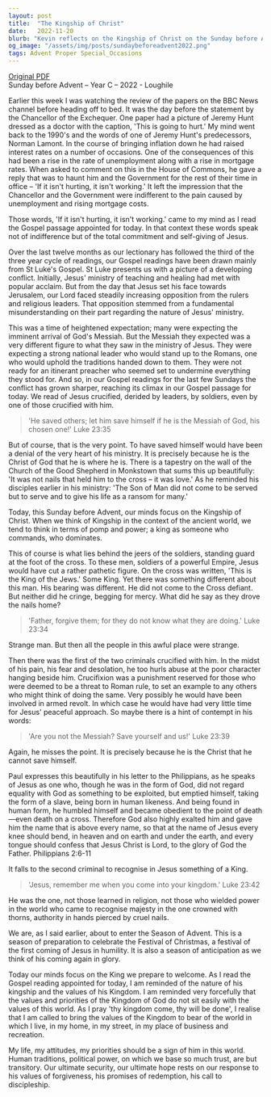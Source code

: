 ```yaml
---
layout: post
title:  "The Kingship of Christ"
date:   2022-11-20
blurb: "Kevin reflects on the Kingship of Christ on the Sunday before Advent, contrasting worldly expectations of power with the humility and self-giving love of Jesus. He draws from the Gospel and the example of Jesus' crucifixion to illustrate the nature of true kingship. The sermon calls us to embody the values of Christ's kingdom in our daily lives, embracing forgiveness, redemption, and discipleship."
og_image: "/assets/img/posts/sundaybeforeadvent2022.png"
tags: Advent Proper Special_Occasions
---
```

[Original PDF](/assets/pdf/sundaybeforeadvent2022.pdf)    
Sunday before Advent – Year C – 2022 - Loughile

Earlier this week I was watching the review of the papers on the BBC News channel before heading off to bed. It was the day before the statement by the Chancellor of the Exchequer. One paper had a picture of Jeremy Hunt dressed as a doctor with the caption, 'This is going to hurt.' My mind went back to the 1990's and the words of one of Jeremy Hunt's predecessors, Norman Lamont. In the course of bringing inflation down he had raised interest rates on a number of occasions. One of the consequences of this had been a rise in the rate of unemployment along with a rise in mortgage rates. When asked to comment on this in the House of Commons, he gave a reply that was to haunt him and the Government for the rest of their time in office – 'If it isn't hurting, it isn't working.' It left the impression that the Chancellor and the Government were indifferent to the pain caused by unemployment and rising mortgage costs.

Those words, 'If it isn't hurting, it isn't working.' came to my mind as I read the Gospel passage appointed for today. In that context these words speak not of indifference but of the total commitment and self-giving of Jesus.

Over the last twelve months as our lectionary has followed the third of the three year cycle of readings, our Gospel readings have been drawn mainly from St Luke's Gospel. St Luke presents us with a picture of a developing conflict. Initially, Jesus' ministry of teaching and healing had met with popular acclaim. But from the day that Jesus set his face towards Jerusalem, our Lord faced steadily increasing opposition from the rulers and religious leaders. That opposition stemmed from a fundamental misunderstanding on their part regarding the nature of Jesus' ministry.

This was a time of heightened expectation; many were expecting the imminent arrival of God's Messiah. But the Messiah they expected was a very different figure to what they saw in the ministry of Jesus. They were expecting a strong national leader who would stand up to the Romans, one who would uphold the traditions handed down to them. They were not ready for an itinerant preacher who seemed set to undermine everything they stood for. And so, in our Gospel readings for the last few Sundays the conflict has grown sharper, reaching its climax in our Gospel passage for today. We read of Jesus crucified, derided by leaders, by soldiers, even by one of those crucified with him.

> 'He saved others; let him save himself if he is the Messiah of God, his chosen one!' Luke 23:35

But of course, that is the very point. To have saved himself would have been a denial of the very heart of his ministry. It is precisely because he is the Christ of God that he is where he is. There is a tapestry on the wall of the Church of the Good Shepherd in Monkstown that sums this up beautifully: 'It was not nails that held him to the cross – it was love.' As he reminded his disciples earlier in his ministry: 'The Son of Man did not come to be served but to serve and to give his life as a ransom for many.'

Today, this Sunday before Advent, our minds focus on the Kingship of Christ. When we think of Kingship in the context of the ancient world, we tend to think in terms of pomp and power; a king as someone who commands, who dominates.

This of course is what lies behind the jeers of the soldiers, standing guard at the foot of the cross. To these men, soldiers of a powerful Empire, Jesus would have cut a rather pathetic figure. On the cross was written, 'This is the King of the Jews.' Some King. Yet there was something different about this man. His bearing was different. He did not come to the Cross defiant. But neither did he cringe, begging for mercy. What did he say as they drove the nails home?

> 'Father, forgive them; for they do not know what they are doing.' Luke 23:34

Strange man. But then all the people in this awful place were strange.

Then there was the first of the two criminals crucified with him. In the midst of his pain, his fear and desolation, he too hurls abuse at the poor character hanging beside him. Crucifixion was a punishment reserved for those who were deemed to be a threat to Roman rule, to set an example to any others who might think of doing the same. Very possibly he would have been involved in armed revolt. In which case he would have had very little time for Jesus' peaceful approach. So maybe there is a hint of contempt in his words:

> 'Are you not the Messiah? Save yourself and us!' Luke 23:39

Again, he misses the point. It is precisely because he is the Christ that he cannot save himself.

Paul expresses this beautifully in his letter to the Philippians, as he speaks of Jesus as one who, though he was in the form of God, did not regard equality with God as something to be exploited, but emptied himself, taking the form of a slave, being born in human likeness. And being found in human form, he humbled himself and became obedient to the point of death—even death on a cross. Therefore God also highly exalted him and gave him the name that is above every name, so that at the name of Jesus every knee should bend, in heaven and on earth and under the earth, and every tongue should confess that Jesus Christ is Lord, to the glory of God the Father. Philippians 2:6-11

It falls to the second criminal to recognise in Jesus something of a King.

> 'Jesus, remember me when you come into your kingdom.' Luke 23:42

He was the one, not those learned in religion, not those who wielded power in the world who came to recognise majesty in the one crowned with thorns, authority in hands pierced by cruel nails.

We are, as I said earlier, about to enter the Season of Advent. This is a season of preparation to celebrate the Festival of Christmas, a festival of the first coming of Jesus in humility. It is also a season of anticipation as we think of his coming again in glory.

Today our minds focus on the King we prepare to welcome. As I read the Gospel reading appointed for today, I am reminded of the nature of his kingship and the values of his Kingdom. I am reminded very forcefully that the values and priorities of the Kingdom of God do not sit easily with the values of this world. As I pray 'thy kingdom come, thy will be done', I realise that I am called to bring the values of the Kingdom to bear of the world in which I live, in my home, in my street, in my place of business and recreation.

My life, my attitudes, my priorities should be a sign of him in this world. Human traditions, political power, on which we base so much trust, are but transitory. Our ultimate security, our ultimate hope rests on our response to his values of forgiveness, his promises of redemption, his call to discipleship.
